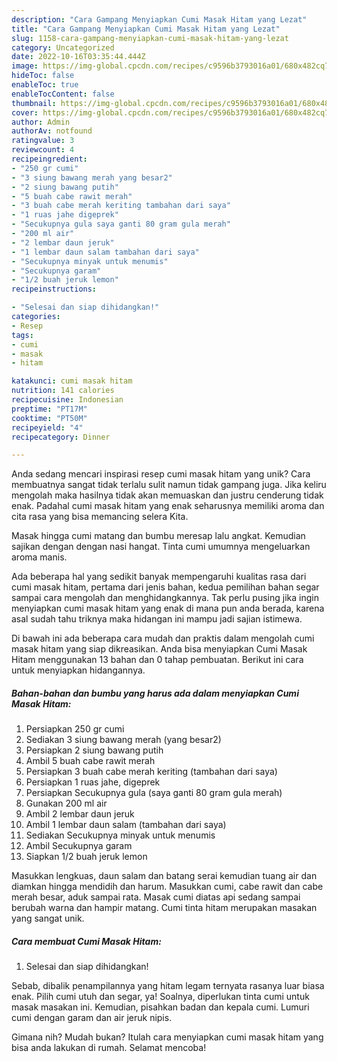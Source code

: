 ```yaml
---
description: "Cara Gampang Menyiapkan Cumi Masak Hitam yang Lezat"
title: "Cara Gampang Menyiapkan Cumi Masak Hitam yang Lezat"
slug: 1158-cara-gampang-menyiapkan-cumi-masak-hitam-yang-lezat
category: Uncategorized
date: 2022-10-16T03:35:44.444Z
image: https://img-global.cpcdn.com/recipes/c9596b3793016a01/680x482cq70/cumi-masak-hitam-foto-resep-utama.jpg
hideToc: false
enableToc: true
enableTocContent: false
thumbnail: https://img-global.cpcdn.com/recipes/c9596b3793016a01/680x482cq70/cumi-masak-hitam-foto-resep-utama.jpg
cover: https://img-global.cpcdn.com/recipes/c9596b3793016a01/680x482cq70/cumi-masak-hitam-foto-resep-utama.jpg
author: Admin
authorAv: notfound
ratingvalue: 3
reviewcount: 4
recipeingredient:
- "250 gr cumi"
- "3 siung bawang merah yang besar2"
- "2 siung bawang putih"
- "5 buah cabe rawit merah"
- "3 buah cabe merah keriting tambahan dari saya"
- "1 ruas jahe digeprek"
- "Secukupnya gula saya ganti 80 gram gula merah"
- "200 ml air"
- "2 lembar daun jeruk"
- "1 lembar daun salam tambahan dari saya"
- "Secukupnya minyak untuk menumis"
- "Secukupnya garam"
- "1/2 buah jeruk lemon"
recipeinstructions:

- "Selesai dan siap dihidangkan!"
categories:
- Resep
tags:
- cumi
- masak
- hitam

katakunci: cumi masak hitam 
nutrition: 141 calories
recipecuisine: Indonesian
preptime: "PT17M"
cooktime: "PT50M"
recipeyield: "4"
recipecategory: Dinner

---
```





Anda sedang mencari inspirasi resep cumi masak hitam yang unik? Cara membuatnya sangat tidak terlalu sulit namun tidak gampang juga. Jika keliru mengolah maka hasilnya tidak akan memuaskan dan justru cenderung tidak enak. Padahal cumi masak hitam yang enak seharusnya memiliki aroma dan cita rasa yang bisa memancing selera Kita.





Masak hingga cumi matang dan bumbu meresap lalu angkat. Kemudian sajikan dengan dengan nasi hangat. Tinta cumi umumnya mengeluarkan aroma manis.

Ada beberapa hal yang sedikit banyak mempengaruhi kualitas rasa dari cumi masak hitam, pertama dari jenis bahan, kedua pemilihan bahan segar sampai cara mengolah dan menghidangkannya. Tak perlu pusing jika ingin menyiapkan cumi masak hitam yang enak di mana pun anda berada, karena asal sudah tahu triknya maka hidangan ini mampu jadi sajian istimewa.






Di bawah ini ada beberapa cara mudah dan praktis dalam mengolah cumi masak hitam yang siap dikreasikan. Anda bisa menyiapkan Cumi Masak Hitam menggunakan 13 bahan dan 0 tahap pembuatan. Berikut ini cara untuk menyiapkan hidangannya.

<!--inarticleads1-->

##### Bahan-bahan dan bumbu yang harus ada dalam menyiapkan Cumi Masak Hitam:

1. Persiapkan 250 gr cumi
1. Sediakan 3 siung bawang merah (yang besar2)
1. Persiapkan 2 siung bawang putih
1. Ambil 5 buah cabe rawit merah
1. Persiapkan 3 buah cabe merah keriting (tambahan dari saya)
1. Persiapkan 1 ruas jahe, digeprek
1. Persiapkan Secukupnya gula (saya ganti 80 gram gula merah)
1. Gunakan 200 ml air
1. Ambil 2 lembar daun jeruk
1. Ambil 1 lembar daun salam (tambahan dari saya)
1. Sediakan Secukupnya minyak untuk menumis
1. Ambil Secukupnya garam
1. Siapkan 1/2 buah jeruk lemon


Masukkan lengkuas, daun salam dan batang serai kemudian tuang air dan diamkan hingga mendidih dan harum. Masukkan cumi, cabe rawit dan cabe merah besar, aduk sampai rata. Masak cumi diatas api sedang sampai berubah warna dan hampir matang. Cumi tinta hitam merupakan masakan yang sangat unik. 

<!--inarticleads2-->

##### Cara membuat Cumi Masak Hitam:


1. Selesai dan siap dihidangkan!

Sebab, dibalik penampilannya yang hitam legam ternyata rasanya luar biasa enak. Pilih cumi utuh dan segar, ya! Soalnya, diperlukan tinta cumi untuk masak masakan ini. Kemudian, pisahkan badan dan kepala cumi. Lumuri cumi dengan garam dan air jeruk nipis. 

Gimana nih? Mudah bukan? Itulah cara menyiapkan cumi masak hitam yang bisa anda lakukan di rumah. Selamat mencoba!

